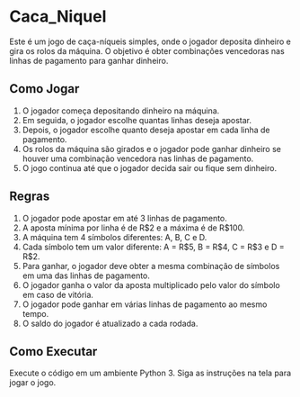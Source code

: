 # Caca_Niquel
 
Este é um jogo de caça-níqueis simples, onde o jogador deposita dinheiro e gira os rolos da máquina. O objetivo é obter combinações vencedoras nas linhas de pagamento para ganhar dinheiro.


<h2>Como Jogar</h2>

1. O jogador começa depositando dinheiro na máquina.
2. Em seguida, o jogador escolhe quantas linhas deseja apostar.
3. Depois, o jogador escolhe quanto deseja apostar em cada linha de pagamento.
4. Os rolos da máquina são girados e o jogador pode ganhar dinheiro se houver uma combinação vencedora nas linhas de pagamento.
5. O jogo continua até que o jogador decida sair ou fique sem dinheiro.


<h2>Regras</h2>

<ol>
    <li>O jogador pode apostar em até 3 linhas de pagamento.</li>
    <li>A aposta mínima por linha é de R$2 e a máxima é de R$100.</li>
    <li>A máquina tem 4 símbolos diferentes: A, B, C e D.</li>
    <li>Cada símbolo tem um valor diferente: A = R$5, B = R$4, C = R$3 e D = R$2.</li>
    <li>Para ganhar, o jogador deve obter a mesma combinação de símbolos em uma das linhas de pagamento.</li>
    <li>O jogador ganha o valor da aposta multiplicado pelo valor do símbolo em caso de vitória.</li>
    <li>O jogador pode ganhar em várias linhas de pagamento ao mesmo tempo.</li>
    <li>O saldo do jogador é atualizado a cada rodada.</li>
</ol>


<h2>Como Executar</h2>
Execute o código em um ambiente Python 3.
Siga as instruções na tela para jogar o jogo.